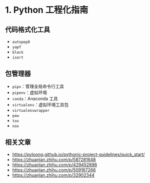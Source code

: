 # 1. Python 工程化指南

## 代码格式化工具

- `autopep8`
- `yapf`
- `black`
- `isort`

## 包管理器

- `pipx`：管理全局命令行工具
- `pipenv`：虚拟环境
- `conda`：Anaconda 工具
- `virtualenv`：虚拟环境工具包
- `virtualenvwrapper`
- `pew`
- `tox`
- `nox`

## 相关文章

- <https://pyloong.github.io/pythonic-project-guidelines/quick_start/>
- <https://zhuanlan.zhihu.com/p/587281648>
- <https://zhuanlan.zhihu.com/p/429452898>
- <https://zhuanlan.zhihu.com/p/509167266>
- <https://zhuanlan.zhihu.com/p/32902344>
